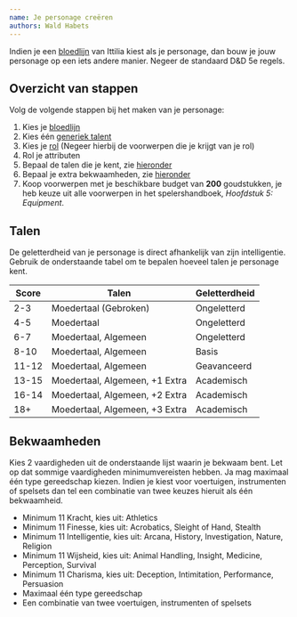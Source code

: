 ```yaml
---
name: Je personage creëren
authors: Wald Habets
---
```


Indien je een [bloedlijn](/lineages) van Ittilia kiest als je personage, dan bouw je jouw personage op een iets andere manier. Negeer de standaard D&D 5e regels.

## Overzicht van stappen

Volg de volgende stappen bij het maken van je personage:

1. Kies je [bloedlijn](/lineages)
2. Kies één [generiek talent](/rules/talents)
3. Kies je [rol](/classes) (Negeer hierbij de voorwerpen die je krijgt van je rol)
4. Rol je attributen
5. Bepaal de talen die je kent, zie [hieronder](#talen)
6. Bepaal je extra bekwaamheden, zie [hieronder](#bekwaamheden)
7. Koop voorwerpen met je beschikbare budget van **200** goudstukken, je heb keuze uit alle voorwerpen in het spelershandboek, _Hoofdstuk 5: Equipment_.

## Talen

De geletterdheid van je personage is direct afhankelijk van zijn intelligentie. Gebruik de onderstaande tabel om te bepalen hoeveel talen je personage kent.

|Score|Talen|Geletterdheid|
|---|---|---|
|2-3|Moedertaal (Gebroken)|Ongeletterd|
|4-5|Moedertaal|Ongeletterd|
|6-7|Moedertaal, Algemeen|Ongeletterd|
|8-10|Moedertaal, Algemeen|Basis|
|11-12|Moedertaal, Algemeen|Geavanceerd|
|13-15|Moedertaal, Algemeen, +1 Extra|Academisch|
|16-14|Moedertaal, Algemeen, +2 Extra|Academisch|
|18+|Moedertaal, Algemeen, +3 Extra|Academisch|

## Bekwaamheden

Kies 2 vaardigheden uit de onderstaande lijst waarin je bekwaam bent. Let op dat sommige vaardigheden minimumvereisten hebben. Ja mag maximaal één type <span class="kw-tool">gereedschap</span> kiezen. Indien je kiest voor <span class="kw-vehicle">voertuigen</span>, <span class="kw-instrument">instrumenten</span> of <span class="kw-game">spelsets</span> dan tel een combinatie van twee keuzes hieruit als één bekwaamheid.

 - Minimum <span class="kw-attr">11 Kracht</span>, kies uit: <span class="kw-skill">Athletics</span>
 - Minimum <span class="kw-attr">11 Finesse</span>, kies uit: <span class="kw-skill">Acrobatics</span>, <span class="kw-skill">Sleight of Hand</span>, <span class="kw-skill">Stealth</span>
 - Minimum <span class="kw-attr">11 Intelligentie</span>, kies uit: <span class="kw-skill">Arcana</span>, <span class="kw-skill">History</span>, <span class="kw-skill">Investigation</span>, <span class="kw-skill">Nature</span>, <span class="kw-skill">Religion</span>
 - Minimum <span class="kw-attr">11 Wijsheid</span>, kies uit: <span class="kw-skill">Animal Handling</span>, <span class="kw-skill">Insight</span>, <span class="kw-skill">Medicine</span>, <span class="kw-skill">Perception</span>, <span class="kw-skill">Survival</span>
 - Minimum <span class="kw-attr">11 Charisma</span>, kies uit: <span class="kw-skill">Deception</span>, <span class="kw-skill">Intimitation</span>, <span class="kw-skill">Performance</span>, <span class="kw-skill">Persuasion</span>
 - Maximaal één type <span class="kw-tool">gereedschap</span>
 - Een combinatie van twee <span class="kw-vehicle">voertuigen</span>, <span class="kw-instrument">instrumenten</span> of <span class="kw-game">spelsets</span>
